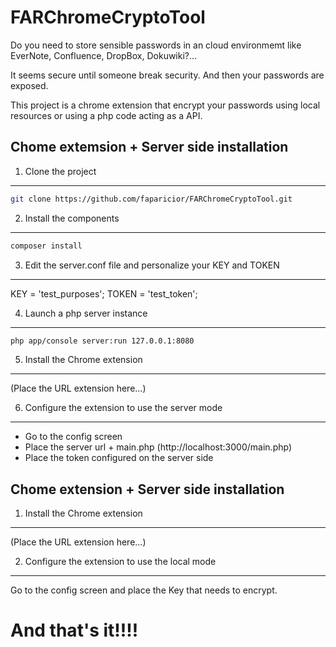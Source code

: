 FARChromeCryptoTool
===================

Do you need to store sensible passwords in an cloud environmemt like EverNote, Confluence, DropBox, Dokuwiki?...

It seems secure until someone break security. And then your passwords are exposed.

This project is a chrome extension that encrypt your passwords using local resources or using a php code acting as a API.

Chome extemsion + Server side installation
------------------------------------------

1) Clone the project
--------------------

```bash
git clone https://github.com/faparicior/FARChromeCryptoTool.git
```

2) Install the components
-------------------------

```bash
composer install
```

3) Edit the server.conf file and personalize your KEY and TOKEN 
---------------------------------------------------------------

KEY = 'test_purposes';
TOKEN = 'test_token';

4) Launch a php server instance
-------------------------------

```bash
php app/console server:run 127.0.0.1:8080
```

5) Install the Chrome extension
-------------------------------

(Place the URL extension here...)

6) Configure the extension to use the server mode
-------------------------------------------------

- Go to the config screen
- Place the server url + main.php (http://localhost:3000/main.php)
- Place the token configured on the server side

Chome extension + Server side installation
------------------------------------------

1) Install the Chrome extension
-------------------------------

(Place the URL extension here...)

2) Configure the extension to use the local mode
-------------------------------------------------

Go to the config screen and place the Key that needs to encrypt.


And that's it!!!!
=================